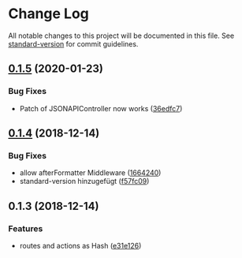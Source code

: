 # Change Log

All notable changes to this project will be documented in this file. See [standard-version](https://github.com/conventional-changelog/standard-version) for commit guidelines.

<a name="0.1.5"></a>
## [0.1.5](https://github.com/piceaTech/bambus/compare/v0.1.4...v0.1.5) (2020-01-23)


### Bug Fixes

* Patch of JSONAPIController now works ([36edfc7](https://github.com/piceaTech/bambus/commit/36edfc7))



<a name="0.1.4"></a>
## [0.1.4](https://github.com/piceaTech/bambus/compare/v0.1.3...v0.1.4) (2018-12-14)


### Bug Fixes

* allow afterFormatter Middleware ([1664240](https://github.com/piceaTech/bambus/commit/1664240))
* standard-version hinzugefügt ([f57fc09](https://github.com/piceaTech/bambus/commit/f57fc09))



<a name="0.1.3"></a>
## 0.1.3 (2018-12-14)


### Features

* routes and actions as Hash ([e31e126](https://github.com/piceaTech/bambus/commit/e31e126))
